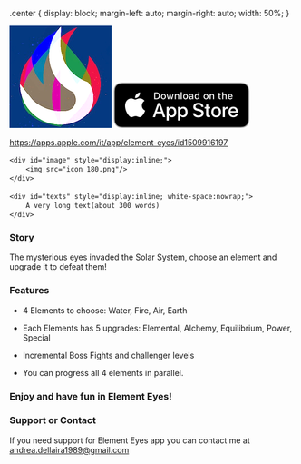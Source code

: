 .center {
  display: block;
  margin-left: auto;
  margin-right: auto;
  width: 50%;
}

<img src="icon 180.png" alt="hi" class="center"/>


<img src="Download_on_the_App_Store_Badge_US-UK_RGB_blk_092917.svg" alt="hi" class="center"/>


https://apps.apple.com/it/app/element-eyes/id1509916197


<div id="container" style="white-space:nowrap">

    <div id="image" style="display:inline;">
        <img src="icon 180.png"/>
    </div>

    <div id="texts" style="display:inline; white-space:nowrap;"> 
        A very long text(about 300 words) 
    </div>

</div>



### Story
The mysterious eyes invaded the Solar System, choose an element and upgrade it to defeat them!

### Features

 *   4 Elements to choose: Water, Fire, Air, Earth

 *   Each Elements has 5 upgrades: 
    Elemental, Alchemy, Equilibrium, Power, Special 

 *  Incremental Boss Fights and challenger levels 

 *  You can progress all 4 elements in parallel.

### Enjoy and have fun in Element Eyes!

### Support or Contact

If you need support for Element Eyes app you can contact me at andrea.dellaira1989@gmail.com
